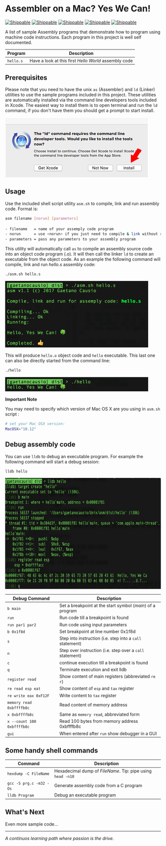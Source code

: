 # Assembler on a Mac? Yes We Can!

[![Shippable](https://img.shields.io/badge/platform-OSX-lightgrey.svg)]()
[![Shippable](https://img.shields.io/badge/language-asm-orange.svg)]()
[![Shippable](https://img.shields.io/badge/build-passing-green.svg)]()
[![Shippable](https://img.shields.io/badge/tests-passing-green.svg)]()
[![Shippable](https://img.shields.io/badge/license-apache%202.0-blue.svg)]()

A list of sample Assembly programs that demonstrate how to program using machine code instructions. Each program in this project is well self documented.

| Program  | Description |
| ------------- | ------------- |
| `hello.s`  | Have a look at this first *Hello World* assembly code |


## Prerequisites
Please note that you need to have the unix `as` (Assembler) and `ld` (Linker) utilities to use the sample programs included in this project. These utilities are automatically installed via the command line developers tools included in Xcode. The easiest way to install them is to  open terminal and run the `ld` command, if you don't have them you should get a prompt to start install.

<img src="images\InstallTools.png" alt="Install Tools"  width="463" height="195" >

## Usage

Use the included shell script utility `asm.sh` to compile, link and run assembly code. Format is:

```sh
asm filename [norun] [parameters]  

- filename   = name of your assemply code program
- norun      = use <norun> if you just need to compile & link without running it
- parameters = pass any parameters to your assembly program
```

This utility will automatically call `as` to compile an assembly source code into an object code program (.o). It will then call the linker `ld` to create an executable from the object code. As an example the following command will compile, link and run *hello.s* assembly code:

```sh
./asm.sh hello.s
```
<img src="images\HelloCompile.png" alt="Compile Hello Program" width="463" height="215">

This will produce `hello.o` object code and `hello` executable. This last one can also be directly started from the command line:

```sh
./hello
```
<img src="images\HelloRun.png" alt="Run Hello Program"  width="463" height="46">

**Important Note**

You may need to specify which version of Mac OS X are you using in `asm.sh` script :

```sh
# set your Mac OSX version:
MacOSX="10.12"
```

## Debug assembly code

You can use `lldb` to debug an executable program. For example the following command will start a debug session:

```sh
lldb hello
```
<img src="images\HelloLldb.png" alt="Debug Hello Program"  width="763" height="359"> 

| Debug Command | Description  |
| ------------- | ------------- |
| `b main` | Set a breakpoint at the start symbol (*main*) of a program  |
| `run` |  Run code till a breakpoint is found |
| `run par1 par2` | Run code using input parameters  |
| `b 0x1f8d` |  Set breakpoint at line number  0x1f8d  |
| `s` | Step into instruction (i.e. step into a `call` statement)   |
| `n` | Step over instruction (i.e. step over a `call` statement)   |
| `c` |   continue execution till a breakpoint is found |
| `q` | Terminate execution and exit lldb |
| `register read` |  Show content of main registers  (abbreviated `re r`)|
| `re read esp eat` | Show content of `esp` and `tax` register   |
| `re write eax 0xF12F` |  Write content to `tax` register |
| `memory read 0xbffffb8c` | Read content of memory address  |
| `x 0xbffffb8c` | Same as `memory read`, abbreviated form  |
| `x --count 100 0xbffffb8c` | Read 100 bytes from memory address  0xbffffb8c |
| `gui` |  When entered after  `run` show debugger in a GUI  |

## Some handy shell commands
| Command | Description  |
| ------------- | ------------- |
| `hexdump -C FileName` | Hexadecimal dump of *FileName*. Tip: pipe using `head -n10`  |
| `gcc -S prg.c -m32 -Os` | Generate assembly code from a C program |
| `lldb Program` | Debug an executable program |
 
## What's Next
Even more sample code...

***
*A continuos learning path where passion is the drive.*
